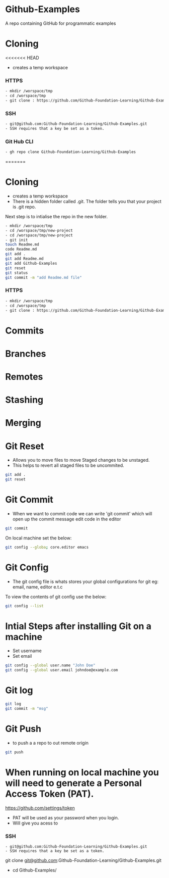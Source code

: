 # Github-Examples
A repo containing GitHub for programmatic examples
# Cloning

<<<<<<< HEAD
- creates a temp workspace 

### HTTPS
```sh
- mkdir /worspace/tmp
- cd /worspace/tmp
- git clone : https://github.com/Github-Foundation-Learning/Github-Examples.git
```

### SSH
```sh
- git@github.com:Github-Foundation-Learning/Github-Examples.git 
- SSH requires that a key be set as a token. 
```

### Git Hub CLI
```sh
- gh repo clone Github-Foundation-Learning/Github-Examples 
```

=======
# Cloning

- creates a temp workspace 
- There is a hidden folder called .git. The folder tells you that your project is .git repo.

Next step is to intialise the repo in the new folder.

```sh
- mkdir /worspace/tmp
- cd /worspace/tmp/new-project
- cd /worspace/tmp/new-project 
- git init
touch Readme.md
code Readme.md 
git add .
git add Readme.md
git add Github-Examples
git reset
git status
git commit -m "add Readme.md file"

```

### HTTPS
```sh
- mkdir /worspace/tmp
- cd /worspace/tmp
- git clone : https://github.com/Github-Foundation-Learning/Github-Examples.git
```


# Commits

# Branches

# Remotes

# Stashing

# Merging

# Git Reset
- Allows you to move files to move Staged changes to be unstaged. 
- This helps to revert all staged files to be uncommited.

```sh
git add . 
git reset
```

# Git Commit

- When we want to commit code we can write 'git commit' which will open up the commit message edit code in the editor

```sh
git commit
```

On local machine set the below:

```sh
git config --globa; core.editor emacs
```

# Git Config
- The git config file is whats stores your global configurations for git eg: email, name, editor e.t.c

To view the contents of git config use the below:

```sh
git config --list
```

# Intial Steps after installing Git on a machine
- Set username
- Set email

```sh
git config --global user.name "John Doe"
git config --global user.email johndoe@example.com
```

# Git log

```sh
git log
git commit -m "msg"
```

# Git Push
- to push a a repo to out remote origin

```sh
git push
```

# When running on local machine you will need to generate a Personal Access Token (PAT).
https://github.com/settings/token 

- PAT will be used as your password when you login.
- Will give you acess to 

### SSH
```ssh
- git@github.com:Github-Foundation-Learning/Github-Examples.git 
- SSH requires that a key be set as a token. 
```
git clone git@github.com:Github-Foundation-Learning/Github-Examples.git
- cd Github-Examples/
```



